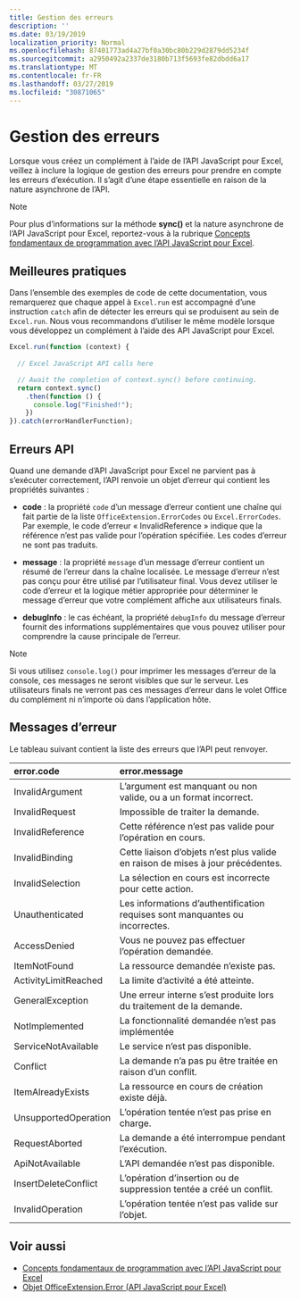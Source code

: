 ```yaml
---
title: Gestion des erreurs
description: ''
ms.date: 03/19/2019
localization_priority: Normal
ms.openlocfilehash: 87401773ad4a27bf0a30bc80b229d2879dd5234f
ms.sourcegitcommit: a2950492a2337de3180b713f5693fe82dbdd6a17
ms.translationtype: MT
ms.contentlocale: fr-FR
ms.lasthandoff: 03/27/2019
ms.locfileid: "30871065"
---
```

# <a name="error-handling"></a>Gestion des erreurs

Lorsque vous créez un complément à l’aide de l’API JavaScript pour Excel, veillez à inclure la logique de gestion des erreurs pour prendre en compte les erreurs d’exécution. Il s’agit d’une étape essentielle en raison de la nature asynchrone de l’API.

> [!NOTE]
> Pour plus d’informations sur la méthode **sync()** et la nature asynchrone de l’API JavaScript pour Excel, reportez-vous à la rubrique [Concepts fondamentaux de programmation avec l’API JavaScript pour Excel](excel-add-ins-core-concepts.md).

## <a name="best-practices"></a>Meilleures pratiques

Dans l’ensemble des exemples de code de cette documentation, vous remarquerez que chaque appel à `Excel.run` est accompagné d’une instruction `catch` afin de détecter les erreurs qui se produisent au sein de `Excel.run`. Nous vous recommandons d’utiliser le même modèle lorsque vous développez un complément à l’aide des API JavaScript pour Excel.

```js
Excel.run(function (context) {
  
  // Excel JavaScript API calls here

  // Await the completion of context.sync() before continuing.
  return context.sync()
    .then(function () {
      console.log("Finished!");
    })
}).catch(errorHandlerFunction);
```

## <a name="api-errors"></a>Erreurs API

Quand une demande d’API JavaScript pour Excel ne parvient pas à s’exécuter correctement, l’API renvoie un objet d’erreur qui contient les propriétés suivantes :

- **code** :  la propriété `code` d’un message d’erreur contient une chaîne qui fait partie de la liste `OfficeExtension.ErrorCodes` ou `Excel.ErrorCodes`. Par exemple, le code d’erreur « InvalidReference » indique que la référence n’est pas valide pour l’opération spécifiée. Les codes d’erreur ne sont pas traduits.

- **message** : la propriété `message` d’un message d’erreur contient un résumé de l’erreur dans la chaîne localisée. Le message d’erreur n’est pas conçu pour être utilisé par l’utilisateur final. Vous devez utiliser le code d’erreur et la logique métier appropriée pour déterminer le message d’erreur que votre complément affiche aux utilisateurs finals.

- **debugInfo** : le cas échéant, la propriété `debugInfo` du message d’erreur fournit des informations supplémentaires que vous pouvez utiliser pour comprendre la cause principale de l’erreur.

> [!NOTE]
> Si vous utilisez `console.log()` pour imprimer les messages d’erreur de la console, ces messages ne seront visibles que sur le serveur. Les utilisateurs finals ne verront pas ces messages d’erreur dans le volet Office du complément ni n’importe où dans l’application hôte.

## <a name="error-messages"></a>Messages d’erreur

Le tableau suivant contient la liste des erreurs que l’API peut renvoyer.

|error.code | error.message |
|:----------|:--------------|
|InvalidArgument |L’argument est manquant ou non valide, ou a un format incorrect.|
|InvalidRequest  |Impossible de traiter la demande.|
|InvalidReference|Cette référence n’est pas valide pour l’opération en cours.|
|InvalidBinding  |Cette liaison d’objets n’est plus valide en raison de mises à jour précédentes.|
|InvalidSelection|La sélection en cours est incorrecte pour cette action.|
|Unauthenticated |Les informations d’authentification requises sont manquantes ou incorrectes.|
|AccessDenied |Vous ne pouvez pas effectuer l’opération demandée.|
|ItemNotFound |La ressource demandée n’existe pas.|
|ActivityLimitReached|La limite d’activité a été atteinte.|
|GeneralException|Une erreur interne s’est produite lors du traitement de la demande.|
|NotImplemented  |La fonctionnalité demandée n’est pas implémentée|
|ServiceNotAvailable|Le service n’est pas disponible.|
|Conflict|La demande n’a pas pu être traitée en raison d’un conflit.|
|ItemAlreadyExists|La ressource en cours de création existe déjà.|
|UnsupportedOperation|L’opération tentée n’est pas prise en charge.|
|RequestAborted|La demande a été interrompue pendant l’exécution.|
|ApiNotAvailable|L’API demandée n’est pas disponible.|
|InsertDeleteConflict|L’opération d’insertion ou de suppression tentée a créé un conflit.|
|InvalidOperation|L’opération tentée n’est pas valide sur l’objet.|

## <a name="see-also"></a>Voir aussi

- [Concepts fondamentaux de programmation avec l’API JavaScript pour Excel](excel-add-ins-core-concepts.md)
- [Objet OfficeExtension.Error (API JavaScript pour Excel)](/javascript/api/office/officeextension.error)
